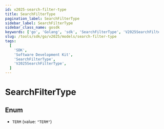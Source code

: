 ```yaml
---
id: v2025-search-filter-type
title: SearchFilterType
pagination_label: SearchFilterType
sidebar_label: SearchFilterType
sidebar_class_name: gosdk
keywords: ['go', 'Golang', 'sdk', 'SearchFilterType', 'V2025SearchFilterType']
slug: /tools/sdk/go/v2025/models/search-filter-type
tags:
  [
    'SDK',
    'Software Development Kit',
    'SearchFilterType',
    'V2025SearchFilterType',
  ]
---
```


# SearchFilterType

## Enum

- `TERM` (value: `"TERM"`)

